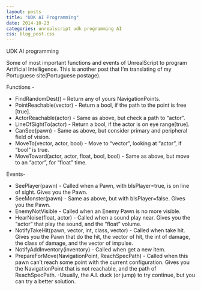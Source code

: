 ```yaml
---
layout: posts
title: "UDK AI Programming"
date: 2014-10-23
categories: unrealscript udk programming AI
css: blog_post.css
---
```


UDK AI programming

Some of most important functions and events of UnrealScript to program Artificial Intelligence. This is another post that I’m translating of my Portuguese site(Portuguese postage).<!--break-->

Functions -

- FindRandomDest() – Return any of yours NavigationPoints.
- PointReachable(vector) - Return a bool, if the path to the point is free [true].
- ActorReachable(actor) - Same as above, but check a path to “actor”.
- LineOfSightTo(actor) - Return a bool, if the actor is on eye range[true].
- CanSee(pawn) - Same as above, but consider primary and peripheral field of vision.
- MoveTo(vector, actor, bool) - Move to “vector”, looking at “actor”, if “bool” is true.
- MoveToward(actor, actor, float, bool, bool) - Same as above, but move to an “actor”, for “float” time.


Events-

- SeePlayer(pawn) - Called when a Pawn, with bIsPlayer=true, is on line of sight. Gives you the Pawn.
- SeeMonster(pawn) - Same as above, but with bIsPlayer=false. Gives you the Pawn.
- EnemyNotVisible - Called when an Enemy Pawn is no more visible.
- HearNoise(float, actor) - Called when a sound play near. Gives you the “actor” that play the sound, and the “float” volume.
- NotifyTakeHit(pawn, vector, int, class, vector) - Called when take hit. Gives you the Pawn that do the hit, the vector of hit, the int of damage, the class of damage, and the vector of impulse.
- NotifyAddInventory(inventory) - Called when get a new item.
- PrepareForMove(NavigationPoint, ReachSpecPath) - Called when this pawn can’t reach some point with the current configuration. Gives you the NavigationPoint that is not reachable, and the path of ReachSpecPath. -Usually, the A.I. duck (or jump) to try continue, but you can try a better solution.